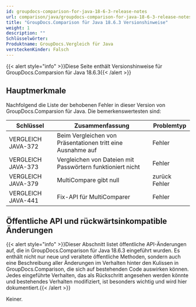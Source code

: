 ```yaml
---
id: groupdocs-comparison-for-java-18-6-3-release-notes
url: comparison/java/groupdocs-comparison-for-java-18-6-3-release-notes
title: "GroupDocs.Comparison für Java 18.6.3 Versionshinweise"
weight: 1
description: ""
Schlüsselwörter:
Produktname: GroupDocs.Vergleich für Java
versteckenKinder: Falsch
---
```

{{< alert style="info" >}}Diese Seite enthält Versionshinweise für GroupDocs.Comparsion für Java 18.6.3{{< /alert >}}

## Hauptmerkmale

Nachfolgend die Liste der behobenen Fehler in dieser Version von GroupDocs.Comparsion für Java. Die bemerkenswertesten sind:

| Schlüssel | Zusammenfassung | Problemtyp |
| --- | --- | --- |
| VERGLEICH JAVA-372 | Beim Vergleichen von Präsentationen tritt eine Ausnahme auf | Fehler |
| VERGLEICH JAVA-373 | Vergleichen von Dateien mit Passwörtern funktioniert nicht | Fehler |
| VERGLEICH JAVA-379 | MultiCompare gibt null | zurück Fehler |
| VERGLEICH JAVA-441 | Fix-API für MultiComparer | Fehler |

## Öffentliche API und rückwärtsinkompatible Änderungen

{{< alert style="info" >}}Dieser Abschnitt listet öffentliche API-Änderungen auf, die in GroupDocs.Comparison für Java 18.6.3 eingeführt wurden. Es enthält nicht nur neue und veraltete öffentliche Methoden, sondern auch eine Beschreibung aller Änderungen im Verhalten hinter den Kulissen in GroupDocs.Comparison, die sich auf bestehenden Code auswirken können. Jedes eingeführte Verhalten, das als Rückschritt angesehen werden könnte und bestehendes Verhalten modifiziert, ist besonders wichtig und wird hier dokumentiert.{{< /alert >}}

Keiner.

